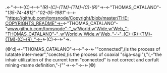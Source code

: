 .<-"->-<-(C)->-<-"_(R)-(C)-(TM)-(TM)-(C)-(R)_"->-<-"THOMAS_CATALANO"-"_135-74-4812_"-"_02-05-1981_"->-<-"https://github.com/tomsnode/Copyright/blob/master/THE-COPYRIGHTS_README"->-<-"THOMAS_CATALANO"-"www.github.com/tomsnode"-"_w'World,w'Wide,w'Web_"-"THOMAS_CATALANO"-"_w'World,w'Wide,w'Web_"-'-"_(C)-(R)-(TM)-(TM)-(C)-(R)_"->-<-(C)->-<-"->. 




(©'d)->-"THOMAS_CATALANO"->-<-"->-<-""connected",(is the process of lutatate inter-mear","coected,(is the process of coaxial "siga-sagi"),"(,-"the inhair utilization of the current term "connected" is not correct and corfult mining-mame definition,"-)""->-<-"->-<-(©)


